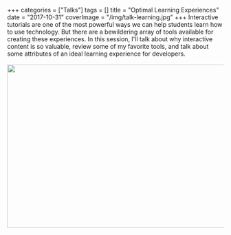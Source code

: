 +++
categories = ["Talks"]
tags = []
title = "Optimal Learning Experiences"
date = "2017-10-31"
coverImage = "/img/talk-learning.jpg"
+++
Interactive tutorials are one of the most powerful ways we can help students learn how to use technology. But there are a bewildering array of tools available for creating these experiences. <!--more-->
In this session, I'll talk about why interactive
content is so valuable, review some of my favorite tools, and talk about some 
attributes of an ideal learning experience for developers. 
<br><br>
<a href="https://bit.ly/mco-learning"><img loading="lazy" src="/img/mco-learning.png" width="640" height="380"></img></a>
